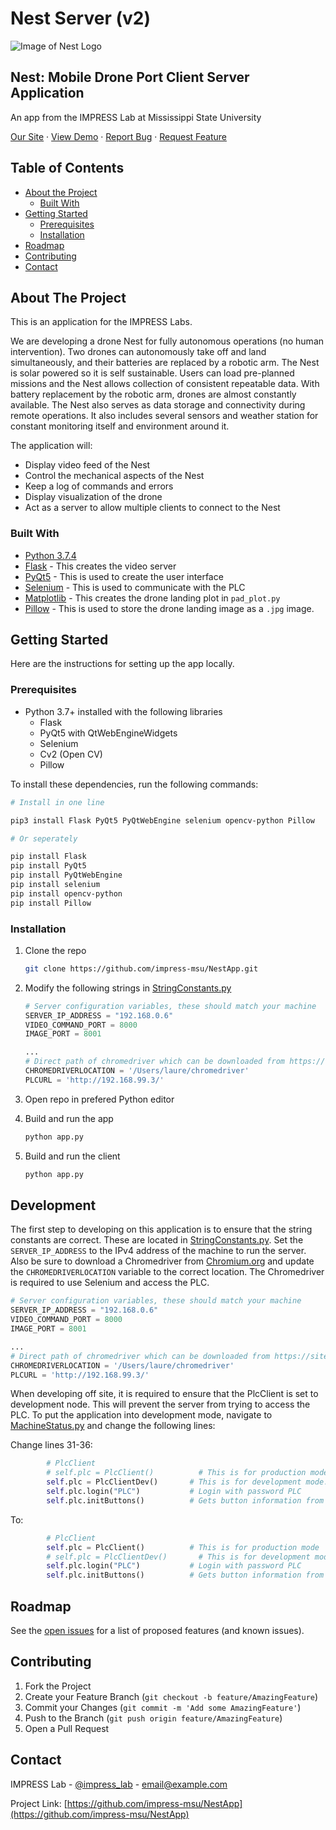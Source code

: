 <!-- TODO Documentation:

* routes.py
* camera.py
* static/
* templates/ -->

# Nest Server (v2)

![Image of Nest Logo](https://i.imgur.com/wk2ynOg.jpg)

## Nest: Mobile Drone Port Client Server Application

An app from the IMPRESS Lab at Mississippi State University

[Our Site](http://impress.ece.msstate.edu/research/projects/Nest) ·
[View Demo](todo) ·
[Report Bug](https://github.com/lpjune/NestServerV2/issues) ·
[Request Feature](https://github.com/lpjune/NestServerV2/issues)

## Table of Contents

* [About the Project](#about-the-project)
  * [Built With](#built-with)
* [Getting Started](#getting-started)
  * [Prerequisites](#prerequisites)
  * [Installation](#installation)
* [Roadmap](#roadmap)
* [Contributing](#contributing)
* [Contact](#contact)

<!-- ABOUT THE PROJECT -->
## About The Project

This is an application for the IMPRESS Labs.

We are developing a drone Nest for fully autonomous operations (no human intervention). Two drones can autonomously take off and land simultaneously, and their batteries are replaced by a robotic arm. The Nest is solar powered so it is self sustainable. Users can load pre-planned missions and the Nest allows collection of consistent repeatable data. With battery replacement by the robotic arm, drones are almost constantly available. The Nest also serves as data storage and connectivity during remote operations. It also includes several sensors and weather station for constant monitoring itself and environment around it.

The application will:

* Display video feed of the Nest
* Control the mechanical aspects of the Nest
* Keep a log of commands and errors
* Display visualization of the drone
* Act as a server to allow multiple clients to connect to the Nest

### Built With

* [Python 3.7.4](https://www.python.org/downloads/release/python-374/)
* [Flask](https://www.fullstackpython.com/flask.html) - This creates the video server
* [PyQt5](https://pypi.org/project/PyQt5/) - This is used to create the user interface
* [Selenium](https://selenium-python.readthedocs.io/) - This is used to communicate with the PLC
* [Matplotlib](https://matplotlib.org/users/installing.html) - This creates the drone landing plot in ```pad_plot.py``` 
* [Pillow](https://pypi.org/project/Pillow/) - This is used to store the drone landing image as a ```.jpg``` image.

<!-- GETTING STARTED -->
## Getting Started

Here are the instructions for setting up the app locally.

### Prerequisites

* Python 3.7+ installed with the following libraries
  * Flask
  * PyQt5 with QtWebEngineWidgets
  * Selenium
  * Cv2 (Open CV)
  * Pillow

To install these dependencies, run the following commands:

```bash
# Install in one line

pip3 install Flask PyQt5 PyQtWebEngine selenium opencv-python Pillow

# Or seperately

pip install Flask
pip install PyQt5
pip install PyQtWebEngine
pip install selenium
pip install opencv-python
pip install Pillow
```

### Installation

1. Clone the repo

    ```bash
    git clone https://github.com/impress-msu/NestApp.git
    ```

2. Modify the following strings in [StringConstants.py](StringConstants.py)

    ```python
    # Server configuration variables, these should match your machine
    SERVER_IP_ADDRESS = "192.168.0.6"
    VIDEO_COMMAND_PORT = 8000
    IMAGE_PORT = 8001

    ...
    # Direct path of chromedriver which can be downloaded from https://sites.google.com/a/chromium.org/chromedriver/ 
    CHROMEDRIVERLOCATION = '/Users/laure/chromedriver'
    PLCURL = 'http://192.168.99.3/'
    ```

3. Open repo in prefered Python editor

4. Build and run the app
  
    ```bash
    python app.py
    ```

5. Build and run the client

    ```bash
    python app.py
    ```

## Development

The first step to developing on this application is to ensure that the string constants are correct. These are located in [StringConstants.py](StringConstants.py). Set the ```SERVER_IP_ADDRESS``` to the IPv4 address of the machine to run the server. Also be sure to download a Chromedriver from [Chromium.org](https://sites.google.com/a/chromium.org/chromedriver/) and update the ```CHROMEDRIVERLOCATION``` variable to the correct location. The Chromedriver is required to use Selenium and access the PLC. 

```python
# Server configuration variables, these should match your machine
SERVER_IP_ADDRESS = "192.168.0.6"
VIDEO_COMMAND_PORT = 8000
IMAGE_PORT = 8001

...
# Direct path of chromedriver which can be downloaded from https://sites.google.com/a/chromium.org/chromedriver/ 
CHROMEDRIVERLOCATION = '/Users/laure/chromedriver'
PLCURL = 'http://192.168.99.3/'
```

When developing off site, it is required to ensure that the PlcClient is set to development node. This will prevent the server from trying to access the PLC. To put the application into development mode, navigate to [MachineStatus.py](MachineStatus.py) and change the following lines:

Change lines 31-36:

``` python
        # PlcClient
        # self.plc = PlcClient()          # This is for production mode
        self.plc = PlcClientDev()       # This is for development mode. It makes a client with empty functions
        self.plc.login("PLC")           # Login with password PLC
        self.plc.initButtons()          # Gets button information from the PlcClient browser window
```

To:

``` python
        # PlcClient
        self.plc = PlcClient()          # This is for production mode
        # self.plc = PlcClientDev()       # This is for development mode. It makes a client with empty functions
        self.plc.login("PLC")           # Login with password PLC
        self.plc.initButtons()          # Gets button information from the PlcClient browser window
```

## Roadmap

See the [open issues](https://github.com/lpjune/NestServerV2/issues) for a list of proposed features (and known issues).

## Contributing

1. Fork the Project
2. Create your Feature Branch (`git checkout -b feature/AmazingFeature`)
3. Commit your Changes (`git commit -m 'Add some AmazingFeature'`)
4. Push to the Branch (`git push origin feature/AmazingFeature`)
5. Open a Pull Request

## Contact

IMPRESS Lab - [@impress_lab](https://twitter.com/impress_lab) - email@example.com

Project Link: [https://github.com/impress-msu/NestApp](https://github.com/impress-msu/NestApp)